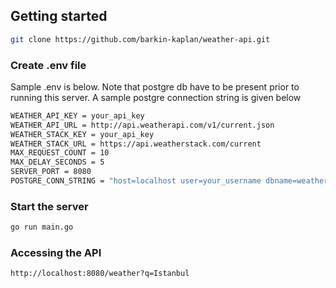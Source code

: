 ## Getting started
```bash
git clone https://github.com/barkin-kaplan/weather-api.git
```

### Create .env file
Sample .env is below. Note that postgre db have to be present prior to running this server. A sample postgre connection string is given below
```bash
WEATHER_API_KEY = your_api_key
WEATHER_API_URL = http://api.weatherapi.com/v1/current.json
WEATHER_STACK_KEY = your_api_key
WEATHER_STACK_URL = https://api.weatherstack.com/current
MAX_REQUEST_COUNT = 10
MAX_DELAY_SECONDS = 5
SERVER_PORT = 8080
POSTGRE_CONN_STRING = "host=localhost user=your_username dbname=weather_db port=5432 sslmode=disable"
```

### Start the server
```bash
go run main.go
```

### Accessing the API
```bash
http://localhost:8080/weather?q=Istanbul
```
